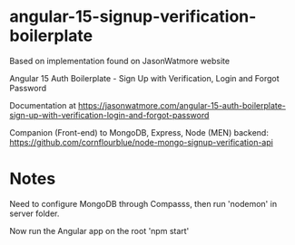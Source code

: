 # angular-15-signup-verification-boilerplate

Based on implementation found on JasonWatmore website

Angular 15 Auth Boilerplate - Sign Up with Verification, Login and Forgot Password

Documentation at https://jasonwatmore.com/angular-15-auth-boilerplate-sign-up-with-verification-login-and-forgot-password

Companion (Front-end) to MongoDB, Express, Node (MEN) backend:
https://github.com/cornflourblue/node-mongo-signup-verification-api

# Notes
Need to configure MongoDB through Compasss, then run 'nodemon' in server folder.

Now run the Angular app on the root 'npm start'
